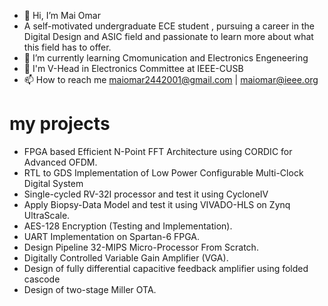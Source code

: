 - 👋 Hi, I’m Mai Omar
- A self-motivated undergraduate ECE student , pursuing a career in the Digital Design and
    ASIC field and passionate to learn more about what this field has to offer.
- 🌱 I’m currently learning Cmomunication and Electronics Engeneering
- 💞️ I'm V-Head in Electronics Committee at IEEE-CUSB 
- 📫 How to reach me maiomar2442001@gmail.com | maiomar@ieee.org

# my projects 
- FPGA based Efficient N-Point FFT Architecture using CORDIC for Advanced OFDM.
- RTL to GDS Implementation of Low Power Configurable Multi-Clock Digital System
- Single-cycled RV-32I processor and test it using CycloneIV
- Apply Biopsy-Data Model and test it using VIVADO-HLS on Zynq UltraScale.
- AES-128 Encryption (Testing and Implementation).
- UART Implementation on Spartan-6 FPGA.
- Design Pipeline 32-MIPS Micro-Processor From Scratch.
- Digitally Controlled Variable Gain Amplifier (VGA).
- Design of fully differential capacitive feedback amplifier using folded cascode
- Design of two-stage Miller OTA.

 



<!---
maiomar88/maiomar88 is a ✨ special ✨ repository because its `README.md` (this file) appears on your GitHub profile.
You can click the Preview link to take a look at your changes.
--->
